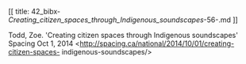 [[
title: 42_bibx-_Creating_citizen_spaces_through_Indigenous_soundscapes_-56-.md
]]

Todd, Zoe. 'Creating citizen spaces through Indigenous soundscapes' Spacing
Oct 1, 2014 <http://spacing.ca/national/2014/10/01/creating-citizen-spaces-
indigenous-soundscapes/>
